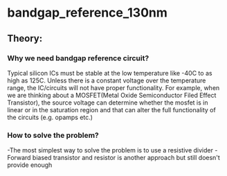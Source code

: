 # bandgap_reference_130nm

## Theory:

### Why we need bandgap reference circuit?

Typical silicon ICs must be stable at the low temperature like -40C to as high as 125C. Unless there is a constant voltage over the temperature range, the IC/circuits will not have proper functionality. For example, when we are thinking about a MOSFET(Metal Oxide Semiconductor Filed Effect Transistor), the source voltage can determine whether the mosfet is in linear or in the saturation region and that can alter the full functionality of the circuits (e.g. opamps etc.)


### How to solve the problem?
-The most simplest way to solve the problem is to use a resistive divider
-Forward biased transistor and resistor is another approach but still doesn't provide enough

